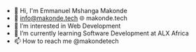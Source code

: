 
- 👋 Hi, I'm Emmanuel Mshanga Makonde
- 📧 info@makonde.tech 🌐 makonde.tech
- 👀 I’m interested in Web Development
- 🌱 I’m currently learning Software Development at ALX Africa
- 📫 How to reach me @makondetech
  

<!---
mshanga/mshanga is a ✨ special ✨ repository because its `README.md` (this file) appears on your GitHub profile.
You can click the Preview link to take a look at your changes.
--->
